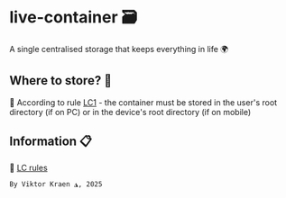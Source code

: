 # live-container 🗃️

A single centralised storage that keeps everything in life 🌍

## Where to store? 📂

👀 According to rule [LC1](/docs/LC1.md) - the container must be stored in 
the user's root directory (if on PC) or in the device's root directory 
(if on mobile)

## Information 📋

📖 [LC rules](LC.md)

`By Viktor Kraen ◮, 2025`